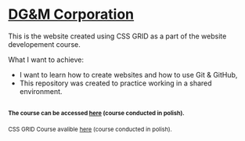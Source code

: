 # [DG&M Corporation](https://revalew.github.io/DGM-Corp/)

This is the website created using CSS GRID as a part of the website developement course.

What I want to achieve:

- I want to learn how to create websites and how to use Git & GitHub,
- This repository was created to practice working in a shared environment.

##

#### <sup>The course can be accessed [here](https://mmcschool.pl/kursy/kurs-tworzenia-stron-www-cz-3.html) (course conducted in polish).</sup>
<sup>CSS GRID Course avalible [here](https://www.youtube.com/watch?v=Tqu3ssntMa4&list=PLxv_3XVN6Gc2Ki7m4H4vJAnDpnwysjD7C) (course conducted in polish).
</sup>
